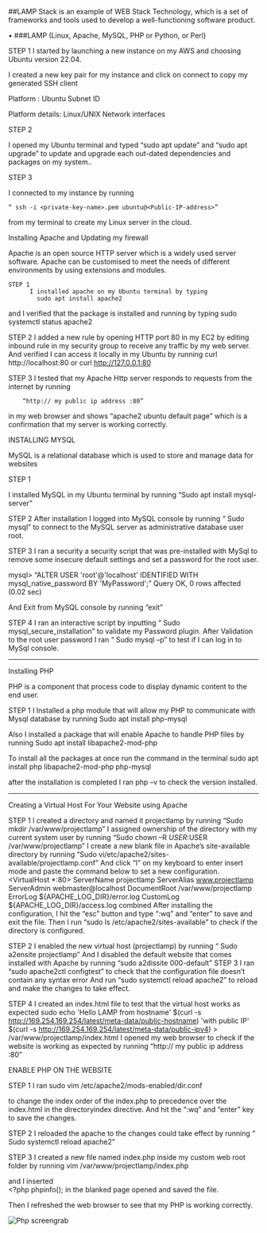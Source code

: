 ##LAMP Stack is an example of WEB Stack Technology, which is a set of frameworks and tools used to develop a well-functioning software product.

•	###LAMP (Linux, Apache, MySQL, PHP or Python, or Perl)


STEP 1
    I started by launching a new instance on my AWS and choosing Ubuntu version 22.04.

   I created a new key pair for my instance and click on connect to copy my generated SSH client

Platform :
    Ubuntu	Subnet ID

Platform details:
    Linux/UNIX	Network interfaces


	
STEP 2 

   I opened my Ubuntu terminal and typed “sudo apt update” and “sudo apt upgrade” to update and upgrade each out-dated dependencies and packages on my system..

STEP 3 

   I connected to my instance by running 

    “ ssh -i <private-key-name>.pem ubuntu@<Public-IP-address>”

from my terminal to create my Linux server in the cloud.





 
Installing Apache and Updating my firewall

   Apache is an open source HTTP server which is a widely used server software. Apache can be customised to meet the needs of different environments by using extensions and modules.
   

    STEP 1
          I installed apache on my Ubuntu terminal by typing
            sudo apt install apache2
     
   and I verified that the package is installed and running by typing
                   sudo systemctl status apache2
 

  STEP 2
     I added a new rule by opening HTTP port 80 in my EC2 by editing inbound rule in my security group to receive any traffic by my web server. And verified I can access it locally in my Ubuntu by running
                 curl http://localhost:80
                 or
           curl http://127.0.0.1:80


  
STEP 3
  I tested that my Apache Http server responds to requests from the internet by running

        “http:// my public ip address :80” 
             
  in my web browser and shows “apache2 ubuntu default page” which is a confirmation that my server is working correctly.







INSTALLING MYSQL

MySQL is a relational database which is used to store and manage data for websites

STEP 1

   I installed MySQL in my Ubuntu terminal by running
       “Sudo apt install mysql-server”

STEP 2
  After installation I logged into MySQL console by running
           “ Sudo mysql” 
to connect to the MySQL server as administrative database user root.


STEP 3
  I ran a security a security script that was pre-installed with MySql to remove some insecure default settings and set a password for the root user.

mysql> “ALTER USER 'root'@'localhost' IDENTIFIED WITH mysql_native_password BY 'MyPassword';”
Query OK, 0 rows affected (0.02 sec)
 
And Exit from MySQL console by running “exit”

STEP 4
  I ran an interactive script by inputting 
      “  Sudo mysql_secure_installation”
  to validate my Password  plugin.
 After Validation to the root user password I ran 
      “   Sudo mysql –p”
to test if I can log in to MySql console.



  --------------------------------------------------------------------

Installing PHP

   PHP is a component that process code to display dynamic content to the end user.

STEP 1
    I Installed a php module that will allow my PHP to communicate with Mysql database by running 
   Sudo apt install php-mysql

Also I installed a package that will enable Apache to handle PHP files by running
   Sudo apt install libapache2-mod-php

To install all the packages at once run the command in the terminal
     sudo apt install php libapache2-mod-php php-mysql


after the installation is completed I ran 
       php –v
to check the version installed.


------------------------------------------------------------------------------------------------
 Creating a Virtual Host For Your Website using Apache

STEP 1
  I created a directory and named it projectlamp by running
        “Sudo mkdir /var/www/projectlamp”
I assigned ownership of the directory with my current system user by running
        “Sudo chown –R $USER:$USER /var/www/projectlamp”
I create a new blank file in Apache’s site-available directory by running
    “Sudo vi/etc/apache2/sites-available/projectlamp.conf”
And click “I” on my keyboard to enter insert mode and paste the command below to set a new configuration.
    <VirtualHost *:80>
    ServerName projectlamp
    ServerAlias www.projectlamp 
    ServerAdmin webmaster@localhost
    DocumentRoot /var/www/projectlamp
    ErrorLog ${APACHE_LOG_DIR}/error.log
    CustomLog ${APACHE_LOG_DIR}/access.log combined
  </VirtualHost>
After installing the configuration, I hit the “esc” button and type “:wq” and “enter” to save and exit the file.
  Then I run “sudo ls /etc/apache2/sites-available” to check if the directory is configured.

STEP 2
  I enabled the new virtual host (projectlamp) by running
    “ Sudo a2ensite projectlamp” 
 And I disabled the default website that comes installed with Apache by running   “sudo a2dissite 000-default”
STEP 3
    I ran “sudo apache2ctl configtest” to check that the configuration file doesn’t contain any syntax error
And run “sudo systemctl reload apache2” to reload and make the changes to take effect.

STEP 4
  I created an index.html file to test that the virtual host works as expected
      sudo echo 'Hello LAMP from hostname' $(curl -s http://169.254.169.254/latest/meta-data/public-hostname) 'with public IP' $(curl -s http://169.254.169.254/latest/meta-data/public-ipv4) > /var/www/projectlamp/index.html
I opened my web browser to check if the website is working as expected by running “http:// my public ip address :80” 
  

  ENABLE PHP ON THE WEBSITE

STEP 1
  I ran 
          sudo vim /etc/apache2/mods-enabled/dir.conf

to change the index order of the index.php to precedence over the index.html in the directoryindex directive.
And hit the “:wq” and “enter” key to save the changes. 


STEP 2
I reloaded the apache to the changes could take effect by running
       “ Sudo systemctl reload apache2”

STEP 3
  I created a new file named index.php inside my custom web root folder by running 
  vim /var/www/projectlamp/index.php

and I inserted  
             <?php
                 phpinfo();
in the blanked page opened and saved the file.

Then I refreshed the web browser to see that my PHP is working correctly.


![Php screengrab](https://user-images.githubusercontent.com/79808404/173246947-47243ff1-f773-420a-9efb-0a3a55439a22.PNG)

